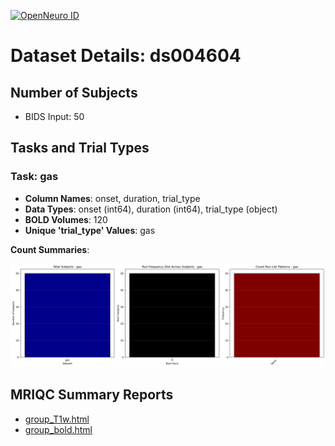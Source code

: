 [![OpenNeuro ID](https://img.shields.io/badge/OpenNeuro_Dataset-ds004604-blue?style=for-the-badge)](https://openneuro.org/datasets/ds004604)

# Dataset Details: ds004604

## Number of Subjects
- BIDS Input: 50

## Tasks and Trial Types
### Task: gas
- **Column Names**: onset, duration, trial_type
- **Data Types**: onset (int64), duration (int64), trial_type (object)
- **BOLD Volumes**: 120
- **Unique 'trial_type' Values**: gas

**Count Summaries**:

![gas gas_summary.png](basics_out/gas_summary.png)

## MRIQC Summary Reports
- [group_T1w.html](https://htmlpreview.github.io/?https://github.com/demidenm/openneuro_glmfitlins/blob/main/statsmodel_specs/ds004604/mriqc_summary/group_T1w.html)
- [group_bold.html](https://htmlpreview.github.io/?https://github.com/demidenm/openneuro_glmfitlins/blob/main/statsmodel_specs/ds004604/mriqc_summary/group_bold.html)
